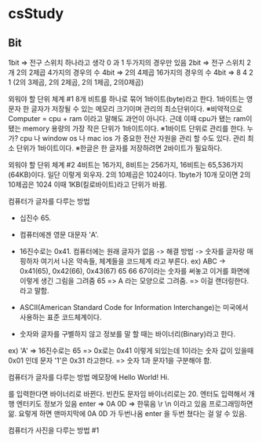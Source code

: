 # csStudy

## Bit
1bit => 전구 스위치 하나라고 생각 0 과 1 두가지의 경우만 있음
2bit => 전구 스위치 2개 2의 2제곱 4가지의 경우의 수
4bit => 2의 4제곱 16가지의 경우의 수
4bit => 8 4 2 1 (2의 3제곱, 2의 2제곱, 2의 1제곱, 2의0제곱)

외워야 할 단위 체계 #1
8개 비트를 하나로 묶어 1바이트(byte)라고 한다.
1바이트는 영문자 한 글자가 저장될 수 있는 메모리 크기이며 관리의 최소단위이다.
※비약적으로 Computer = cpu + ram 이라고 말해도 과언이 아니다. 근데 이때 cpu가 됐는 ram이 됐는 memory 용량의 가장 작은 단위가 1바이트이다.
※1바이트 단위로 관리를 한다. 누가? cpu 나 window os 나 mac ios 가 중요한 전산 자원을 관리 할 수도 있다. 관리 최소 단위가 1바이트이다.
※한글은 한 글자를 저장하려면 2바이트가 필요하다.

외워야 할 단위 체계 #2
4비트는 16가지, 8비트는 256가지, 16비트는 65,536가지(64KB)이다. 일단 이렇게 외우자.
2의 10제곱은 1024이다.
1byte가 10개 모이면 2의 10제곱은 1024 이때 1KB(킬로바이트)라고 단위가 바뀜.

컴퓨터가 글자를 다루는 방법
  - 십진수 65.
  - 컴퓨터에겐 영문 대문자 'A'.
  - 16진수로는 0x41.
컴퓨터에는 원래 글자가 없음 -> 해결 방법 -> 숫자를 글자랑 매핑하자 여기서 나온 약속들, 체계들을 코드체계 라고 부른다.
ex) ABC -> 0x41(65), 0x42(66), 0x43(67)
65 66 67이라는 숫자를 써놓고 이거를 화면에 이렇게 생긴 그림을 그려줌 65 => A 라는 모양으로 그려줌. => 이걸 랜더링한다. 라고 말함.

  - ASCII(American Standard Code for Information Interchange)는 미국에서 사용하는 표준 코드체계이다.
  - 숫자와 글자를 구별하지 않고 정보를 말 할 때는 바이너리(Binary)라고 한다.

ex) 'A' => 16진수로는 65 => 0x로는 0x41 이렇게 되있는데
1이라는 숫자 값이 있을때 0x01 인데 문자 '1'은 0x31 라고한다. => 숫자 1과 문자1을 구분해야 함.

컴퓨터가 글자를 다루는 방법
메모장에
Hello World!
Hi.


를 입력한다면 
바이너리로 바뀐다. 빈칸도 문자임 바이너리로는 20.
엔터도 입력해서 개행 엔터키도 정보가 있음 enter => 0A 0D => 한묶음 \r \n 이라고 있음 프로그래밍하면 앎.
요렇게 하면 맨마지막에 0A 0D 가 두번나옴 enter 을 두번 쳤다는 걸 알 수 있음.

컴퓨터가 사진을 다루는 방법 #1
